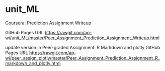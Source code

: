 # unit_ML
Coursera: Prediction Assignment Writeup

GitHub Pages URL
https://rawgit.com/ap-wi/unit_ML/master/Peer_Assignment_Prediction_Assignment_Writeup.html

update version in Peer-graded Assignment: R Markdown and plotly GitHub Pages URL
https://rawgit.com/ap-wi/peer_assign_plotly/master/Peer_Assignment_Prediction_Assignment_R_markdown_and_plotly.html
